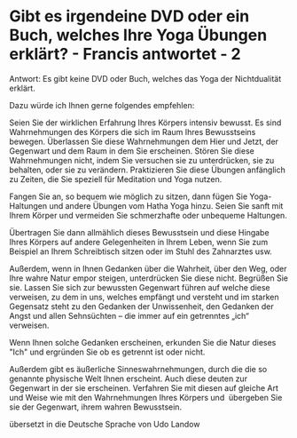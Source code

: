 # Gibt es irgendeine DVD oder ein Buch, welches Ihre Yoga Übungen erklärt? - Francis antwortet - 2

Antwort: Es gibt keine DVD oder Buch, welches das Yoga der Nichtdualit&auml;t erkl&auml;rt.   

Dazu w&uuml;rde ich Ihnen gerne folgendes empfehlen:   

Seien Sie der wirklichen Erfahrung Ihres K&ouml;rpers intensiv bewusst. Es sind Wahrnehmungen des K&ouml;rpers die sich im Raum Ihres Bewusstseins bewegen. &Uuml;berlassen Sie diese Wahrnehmungen dem Hier und Jetzt, der Gegenwart und dem Raum in dem Sie erscheinen. St&ouml;ren Sie diese Wahrnehmungen nicht, indem Sie versuchen sie zu unterdr&uuml;cken, sie zu behalten, oder sie zu ver&auml;ndern. Praktizieren Sie diese &Uuml;bungen anf&auml;nglich zu Zeiten, die Sie speziell f&uuml;r Meditation und Yoga nutzen.  

Fangen Sie an, so bequem wie m&ouml;glich zu sitzen, dann f&uuml;gen Sie Yoga-Haltungen und andere &Uuml;bungen vom Hatha Yoga hinzu. Seien Sie sanft mit Ihrem K&ouml;rper und vermeiden Sie schmerzhafte oder unbequeme Haltungen.  

&Uuml;bertragen Sie dann allm&auml;hlich dieses Bewusstsein und diese Hingabe Ihres K&ouml;rpers auf andere Gelegenheiten in Ihrem Leben, wenn Sie zum Beispiel an Ihrem Schreibtisch sitzen oder im Stuhl des Zahnarztes usw.   

Au&szlig;erdem, wenn in Ihnen Gedanken &uuml;ber die Wahrheit, &uuml;ber den Weg, oder Ihre wahre Natur empor steigen, unterdr&uuml;cken Sie diese nicht. Begr&uuml;&szlig;en Sie sie. Lassen Sie sich zur bewussten Gegenwart f&uuml;hren auf welche diese verweisen, zu dem in uns, welches empf&auml;ngt und versteht und im starken Gegensatz steht zu den Gedanken der Unwissenheit, den Gedanken der Angst und allen Sehns&uuml;chten &ndash; die immer auf ein getrenntes &bdquo;ich&ldquo; verweisen.  

Wenn Ihnen solche Gedanken erscheinen, erkunden Sie die Natur dieses "Ich" und ergr&uuml;nden Sie ob es getrennt ist oder nicht.  

Au&szlig;erdem gibt es &auml;u&szlig;erliche Sinneswahrnehmungen, durch die die so genannte physische Welt Ihnen erscheint. Auch diese deuten zur Gegenwart in der sie erscheinen. Verfahren Sie mit diesen auf gleiche Art und Weise wie mit den Wahrnehmungen Ihres K&ouml;rpers und&nbsp; &uuml;bergeben Sie sie der Gegenwart, ihrem wahren Bewusstsein.  

&uuml;bersetzt in die Deutsche Sprache von Udo Landow

